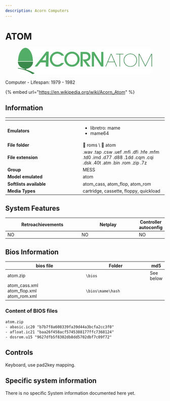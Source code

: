 ```yaml
---
description: Acorn Computers
---
```


# ATOM

<div align="left">

<figure><img src="https://raw.githubusercontent.com/fabricecaruso/es-theme-carbon/5b2195d8cce1b44a6aadc2a43c341e7511d4b48f/art/logos/atom.svg" alt=""><figcaption></figcaption></figure>

</div>

Computer - Lifespan: 1979 - 1982

{% embed url="https://en.wikipedia.org/wiki/Acorn_Atom" %}

## Information

<table data-header-hidden><thead><tr><th width="224"></th><th></th></tr></thead><tbody><tr><td><strong>Emulators</strong></td><td><ul><li>libretro: mame</li><li>mame64</li></ul></td></tr><tr><td><strong>File folder</strong></td><td><span data-gb-custom-inline data-tag="emoji" data-code="1f4c2">📂</span> roms \ <span data-gb-custom-inline data-tag="emoji" data-code="1f4c2">📂</span> atom</td></tr><tr><td><strong>File extension</strong></td><td>.wav .tap .csw .uef .mfi .dfi .hfe .mfm .td0 .imd .d77 .d88 .1dd .cqm .cqi .dsk .40t .atm .bin .rom .zip .7z</td></tr><tr><td><strong>Group</strong></td><td>MESS</td></tr><tr><td><strong>Model emulated</strong></td><td>atom</td></tr><tr><td><strong>Softlists available</strong></td><td>atom_cass, atom_flop, atom_rom</td></tr><tr><td><strong>Media Types</strong></td><td>cartridge, cassette, floppy, quickload</td></tr></tbody></table>

## System Features

<table><thead><tr><th width="245">Retroachievements</th><th width="200">Netplay</th><th>Controller autoconfig</th></tr></thead><tbody><tr><td>NO</td><td>NO</td><td>NO</td></tr></tbody></table>

## Bios Information

<table><thead><tr><th width="257">bios file</th><th width="202">Folder</th><th>md5</th></tr></thead><tbody><tr><td>atom.zip</td><td><code>\bios</code></td><td>See below</td></tr><tr><td>atom_cass.xml<br>atom_flop.xml<br>atom_rom.xml</td><td><code>\bios\mame\hash</code></td><td></td></tr></tbody></table>

### Content of BIOS files

```
atom.zip
- abasic.ic20 "b7b7f8a608339fa39d44a3bcfa2cc3f0"
- afloat.ic21 "baa26f458acf5745388177ffc7368124"
- dosrom.u15 "9627dfb5f8302db8dd5702dbf7c09f72"
```

## Controls

Keyboard, use pad2key mapping.

## Specific system information

There is no specific System information documented here yet.
